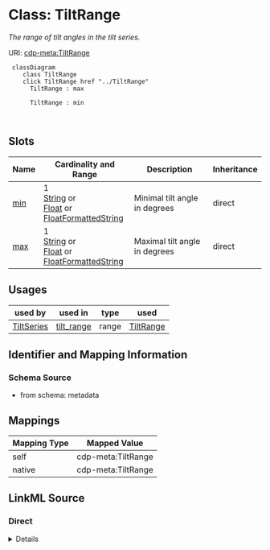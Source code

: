 

# Class: TiltRange


_The range of tilt angles in the tilt series._





URI: [cdp-meta:TiltRange](metadataTiltRange)






```mermaid
 classDiagram
    class TiltRange
    click TiltRange href "../TiltRange"
      TiltRange : max
        
      TiltRange : min
        
      
```




<!-- no inheritance hierarchy -->


## Slots

| Name | Cardinality and Range | Description | Inheritance |
| ---  | --- | --- | --- |
| [min](min.md) | 1 <br/> [String](String.md)&nbsp;or&nbsp;<br />[Float](Float.md)&nbsp;or&nbsp;<br />[FloatFormattedString](FloatFormattedString.md) | Minimal tilt angle in degrees | direct |
| [max](max.md) | 1 <br/> [String](String.md)&nbsp;or&nbsp;<br />[Float](Float.md)&nbsp;or&nbsp;<br />[FloatFormattedString](FloatFormattedString.md) | Maximal tilt angle in degrees | direct |





## Usages

| used by | used in | type | used |
| ---  | --- | --- | --- |
| [TiltSeries](TiltSeries.md) | [tilt_range](tilt_range.md) | range | [TiltRange](TiltRange.md) |






## Identifier and Mapping Information







### Schema Source


* from schema: metadata




## Mappings

| Mapping Type | Mapped Value |
| ---  | ---  |
| self | cdp-meta:TiltRange |
| native | cdp-meta:TiltRange |







## LinkML Source

<!-- TODO: investigate https://stackoverflow.com/questions/37606292/how-to-create-tabbed-code-blocks-in-mkdocs-or-sphinx -->

### Direct

<details>
```yaml
name: TiltRange
description: The range of tilt angles in the tilt series.
from_schema: metadata
attributes:
  min:
    name: min
    description: Minimal tilt angle in degrees
    from_schema: metadata
    exact_mappings:
    - cdp-common:tiltseries_tilt_min
    rank: 1000
    alias: min
    owner: TiltRange
    domain_of:
    - TiltRange
    required: true
    inlined: true
    inlined_as_list: true
    minimum_value: -90
    maximum_value: 90
    pattern: ^float[ ]*\{[a-zA-Z0-9_-]+\}[ ]*$
    unit:
      symbol: °
      descriptive_name: degrees
    any_of:
    - range: float
      minimum_value: -90
      maximum_value: 90
    - range: FloatFormattedString
  max:
    name: max
    description: Maximal tilt angle in degrees
    from_schema: metadata
    exact_mappings:
    - cdp-common:tiltseries_tilt_max
    rank: 1000
    alias: max
    owner: TiltRange
    domain_of:
    - TiltRange
    required: true
    inlined: true
    inlined_as_list: true
    minimum_value: -90
    maximum_value: 90
    pattern: ^float[ ]*\{[a-zA-Z0-9_-]+\}[ ]*$
    unit:
      symbol: °
      descriptive_name: degrees
    any_of:
    - range: float
      minimum_value: -90
      maximum_value: 90
    - range: FloatFormattedString

```
</details>

### Induced

<details>
```yaml
name: TiltRange
description: The range of tilt angles in the tilt series.
from_schema: metadata
attributes:
  min:
    name: min
    description: Minimal tilt angle in degrees
    from_schema: metadata
    exact_mappings:
    - cdp-common:tiltseries_tilt_min
    rank: 1000
    alias: min
    owner: TiltRange
    domain_of:
    - TiltRange
    range: string
    required: true
    inlined: true
    inlined_as_list: true
    minimum_value: -90
    maximum_value: 90
    pattern: ^float[ ]*\{[a-zA-Z0-9_-]+\}[ ]*$
    unit:
      symbol: °
      descriptive_name: degrees
    any_of:
    - range: float
      minimum_value: -90
      maximum_value: 90
    - range: FloatFormattedString
  max:
    name: max
    description: Maximal tilt angle in degrees
    from_schema: metadata
    exact_mappings:
    - cdp-common:tiltseries_tilt_max
    rank: 1000
    alias: max
    owner: TiltRange
    domain_of:
    - TiltRange
    range: string
    required: true
    inlined: true
    inlined_as_list: true
    minimum_value: -90
    maximum_value: 90
    pattern: ^float[ ]*\{[a-zA-Z0-9_-]+\}[ ]*$
    unit:
      symbol: °
      descriptive_name: degrees
    any_of:
    - range: float
      minimum_value: -90
      maximum_value: 90
    - range: FloatFormattedString

```
</details>